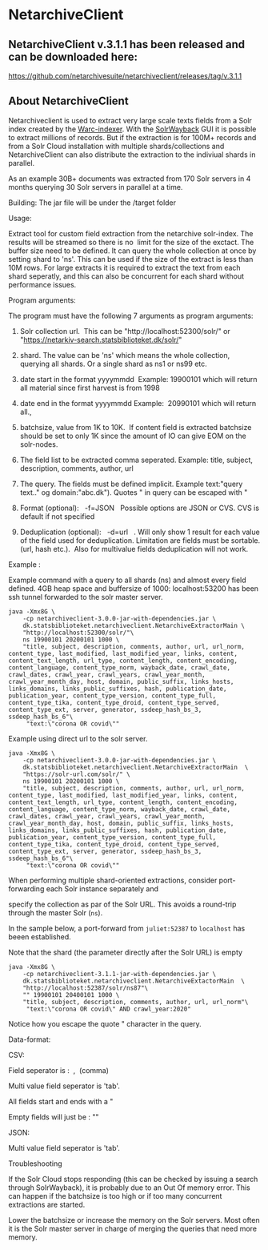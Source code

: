# NetarchiveClient


## NetarchiveClient v.3.1.1 has been released and can be downloaded here:
https://github.com/netarchivesuite/netarchiveclient/releases/tag/v.3.1.1

## About NetarchiveClient

Netarchiveclient is used to extract very large scale texts fields from a Solr index created by the [Warc-indexer](https://github.com/ukwa/webarchive-discovery). With the [SolrWayback](https://github.com/netarchivesuite/solrwayback) GUI it is possible to extract millions of records.
But if the extraction is for 100M+ records and from a Solr Cloud installation with multiple shards/collections and NetarchiveClient can also
distribute the extraction to the indiviual shards in parallel.

As an example 30B+ documents was extracted from 170 Solr servers in 4 months querying 30 Solr servers in parallel at a time.


Building:
The jar file will be under the /target folder


Usage:

Extract tool for custom field extraction from the netarchive solr-index. The results will be streamed so there is no  limit for the size of the exctact. The buffer size need to be defined.
It can query the whole collection at once by setting shard to 'ns'. This can be used if the size of the extract is less than 10M rows. For large extracts it is required to extract the text from each shard seperatly, and
this can also be concurrent for each shard without performance issues.

Program arguments:

The program must have the following 7 arguments as program arguments:

1) Solr collection url.  This can be "http://localhost:52300/solr/" or  "https://netarkiv-search.statsbiblioteket.dk/solr/"

2) shard. The value can be 'ns' which means the whole collection, querying all shards. Or a single shard as ns1 or ns99 etc.

3) date start in the format yyyymmdd  Example: 19900101 which will return all material since first harvest is from 1998

4) date end in the format yyyymmdd Example:  20990101 which will return all.,

5) batchsize, value from 1K to 10K.  If content field is extracted batchsize should be set to only 1K since the amount of IO can give EOM on the solr-nodes.

6) The field list to be extracted comma seperated. Example: title, subject, description, comments, author, url

7) The query. The fields must be defined implicit. Example text:"query text.." og domain:"abc.dk"). Quotes " in query can be escaped with \"

8) Format (optional):   -f=JSON   Possible options are JSON or CVS. CVS is default if not specified

9) Deduplication (optional):   -d=url   . Will only show 1 result for each value of the field used for deduplication. Limitation are fields must be sortable. (url, hash etc.).  Also for multivalue fields deduplication will not work.

Example :

Example command with a query to all shards (ns) and almost every field defined. 4GB heap space and buffersize of 1000:
localhost:53200 has been ssh tunnel forwarded to the solr master server.

```
java -Xmx8G \
    -cp netarchiveclient-3.0.0-jar-with-dependencies.jar \
    dk.statsbiblioteket.netarchiveclient.NetarchiveExtractorMain \
    "http://localhost:52300/solr/"\
    ns 19900101 20200101 1000 \
    "title, subject, description, comments, author, url, url_norm, content_type, last_modified, last_modified_year, links, content, content_text_length, url_type, content_length, content_encoding, content_language, content_type_norm, wayback_date, crawl_date, crawl_dates, crawl_year, crawl_years, crawl_year_month, crawl_year_month_day, host, domain, public_suffix, links_hosts, links_domains, links_public_suffixes, hash, publication_date, publication_year, content_type_version, content_type_full, content_type_tika, content_type_droid, content_type_served, content_type_ext, server, generator, ssdeep_hash_bs_3, ssdeep_hash_bs_6"\
     "text:\"corona OR covid\""
```



Example using direct url to the solr server.

```
java -Xmx8G \
    -cp netarchiveclient-3.0.0-jar-with-dependencies.jar \
    dk.statsbiblioteket.netarchiveclient.NetarchiveExtractorMain  \
    "https://solr-url.com/solr/" \
    ns 19900101 20200101 1000 \
    "title, subject, description, comments, author, url, url_norm, content_type, last_modified, last_modified_year, links, content, content_text_length, url_type, content_length, content_encoding, content_language, content_type_norm, wayback_date, crawl_date, crawl_dates, crawl_year, crawl_years, crawl_year_month, crawl_year_month_day, host, domain, public_suffix, links_hosts, links_domains, links_public_suffixes, hash, publication_date, publication_year, content_type_version, content_type_full, content_type_tika, content_type_droid, content_type_served, content_type_ext, server, generator, ssdeep_hash_bs_3, ssdeep_hash_bs_6"\
     "text:\"corona OR covid\""
```



When performing multiple shard-oriented extractions, consider port-forwarding each Solr instance separately and

specify the collection as par of the Solr URL. This avoids a round-trip through the master Solr (`ns`).

In the sample below, a port-forward from `juliet:52387` to `localhost` has beeen established.

Note that the shard (the parameter directly after the Solr URL) is empty

```
java -Xmx8G \
    -cp netarchiveclient-3.1.1-jar-with-dependencies.jar \
    dk.statsbiblioteket.netarchiveclient.NetarchiveExtactorMain  \
    "http://localhost:52387/solr/ns87"\
    "" 19900101 20400101 1000 \
    "title, subject, description, comments, author, url, url_norm"\
     "text:\"corona OR covid\" AND crawl_year:2020"
```




Notice how you escape the quote " character in the query.

Data-format:

CSV:

Field seperator is :  ,  (comma)

Multi value field seperator is 'tab'.

All fields start and ends with a "

Empty fields will just be : ""

JSON:

Multi value field seperator is 'tab'.



Troubleshooting

If the Solr Cloud stops responding (this can be checked by issuing a search through SolrWayback), it is probably due to an Out Of memory error. This can happen if the batchsize is too high or if too many concurrent extractions are started.

Lower the batchsize or increase the memory on the Solr servers. Most often it is the Solr master server in charge of merging the queries that
need more memory.

